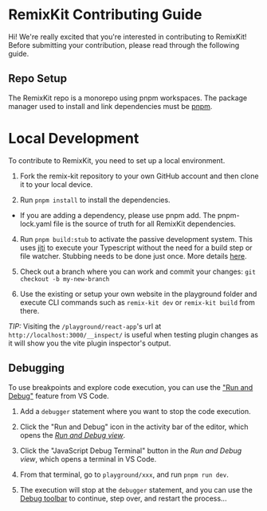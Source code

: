 # RemixKit Contributing Guide

Hi! We're really excited that you're interested in contributing to RemixKit! Before submitting your contribution, please read through the following guide.

## Repo Setup

The RemixKit repo is a monorepo using pnpm workspaces. The package manager used to install and link dependencies must be [pnpm](https://pnpm.io/).

# Local Development

To contribute to RemixKit, you need to set up a local environment.

1. Fork the remix-kit repository to your own GitHub account and then clone it to your local device.

2. Run `pnpm install` to install the dependencies.
- If you are adding a dependency, please use pnpm add. The pnpm-lock.yaml file is the source of truth for all RemixKit dependencies.

4. Run `pnpm build:stub` to activate the passive development system. This uses [jiti](https://github.com/unjs/jiti) to execute your Typescript without the need for a build step or file watcher. Stubbing needs to be done just once. More details [here](https://antfu.me/posts/publish-esm-and-cjs#stubbing).

5. Check out a branch where you can work and commit your changes:
`git checkout -b my-new-branch`

6. Use the existing or setup your own website in the playground folder and execute CLI commands such as `remix-kit dev` or `remix-kit build` from there.

*TIP:* Visiting the `/playground/react-app`'s url at `http://localhost:3000/__inspect/` is useful when testing plugin changes as it will show you the vite plugin inspector's output.

## Debugging

To use breakpoints and explore code execution, you can use the ["Run and Debug"](https://code.visualstudio.com/docs/editor/debugging) feature from VS Code.

1. Add a `debugger` statement where you want to stop the code execution.

2. Click the "Run and Debug" icon in the activity bar of the editor, which opens the [_Run and Debug view_](https://code.visualstudio.com/docs/editor/debugging#_run-and-debug-view).

3. Click the "JavaScript Debug Terminal" button in the _Run and Debug view_, which opens a terminal in VS Code.

4. From that terminal, go to `playground/xxx`, and run `pnpm run dev`.

5. The execution will stop at the `debugger` statement, and you can use the [Debug toolbar](https://code.visualstudio.com/docs/editor/debugging#_debug-actions) to continue, step over, and restart the process...
